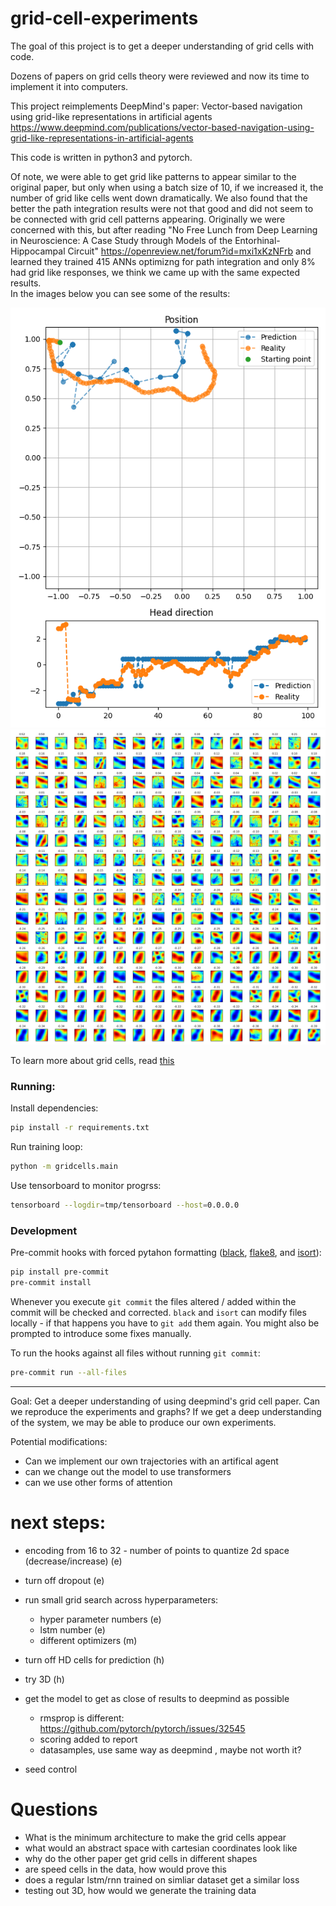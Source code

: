 # grid-cell-experiments
The goal of this project is to get a deeper understanding of grid cells with code.

Dozens of papers on grid cells theory were reviewed and now its time to implement it into computers.

This project reimplements DeepMind's paper: Vector-based navigation using grid-like representations in artificial agents https://www.deepmind.com/publications/vector-based-navigation-using-grid-like-representations-in-artificial-agents

This code is written in python3 and pytorch.

Of note, we were able to get grid like patterns to appear similar to the original paper, but only when using a batch size of 10, if we increased it, the number of grid like cells went down dramatically.
We also found that the better the path integration results were not that good and did not seem to be connected with grid cell patterns appearing. Originally we were concerned with this, but after reading "No Free Lunch from Deep Learning in Neuroscience: A Case Study through Models of the Entorhinal-Hippocampal Circuit" https://openreview.net/forum?id=mxi1xKzNFrb and learned they trained 415 ANNs optimizng for path integration and only 8% had grid like responses, we think we came up with the same expected results.   
In the images below you can see some of the results:


![path integration](https://github.com/jtoy/grid-cell-experiments/blob/main/images/paths.png?raw=true)
![sac scores](https://github.com/jtoy/grid-cell-experiments/blob/main/images/sac_scores.png?raw=true)



To learn more about grid cells, read [this](https://targetpattern.com/)

### Running:

Install dependencies:

```sh
pip install -r requirements.txt
```

Run training loop:

```sh
python -m gridcells.main
```

Use tensorboard to monitor progrss:

```sh
tensorboard --logdir=tmp/tensorboard --host=0.0.0.0
```

### Development

Pre-commit hooks with forced pytahon formatting ([black](https://github.com/psf/black), [flake8](https://flake8.pycqa.org/en/latest/), and [isort](https://pycqa.github.io/isort/)):

```sh
pip install pre-commit
pre-commit install
```

Whenever you execute `git commit` the files altered / added within the commit will be checked and corrected. `black` and `isort` can modify files locally - if that happens you have to `git add` them again.
You might also be prompted to introduce some fixes manually.

To run the hooks against all files without running `git commit`:

```sh
pre-commit run --all-files
```

---

Goal: Get a deeper understanding of using deepmind's grid cell paper. Can we reproduce the experiments and graphs? If we get a deep understanding of the system, we may be able to produce our own experiments.



Potential modifications:
* Can we implement our own trajectories with an artifical agent
* can we change out the model to use transformers
* can we use other forms of attention


# next steps:

* encoding from 16 to 32 - number of points to quantize 2d space (decrease/increase) (e)
* turn off dropout (e)
* run small grid search across hyperparameters:
  * hyper parameter numbers (e)
  * lstm number (e)
  * different optimizers (m)

* turn off HD cells for prediction (h)
* try 3D (h)

* get the model to get as close of results to deepmind as possible
  * rmsprop is different: https://github.com/pytorch/pytorch/issues/32545
  * scoring added to report
  * datasamples, use same way as deepmind , maybe not worth it?

* seed control


# Questions

* What is the minimum architecture to make the grid cells appear
* what would an abstract space with cartesian coordinates look like
* why do the other paper get grid cells in different shapes
* are speed cells in the data, how would prove this
* does a regular lstm/rnn trained on simliar dataset get a similar loss
* testing out 3D, how would we generate the training data
